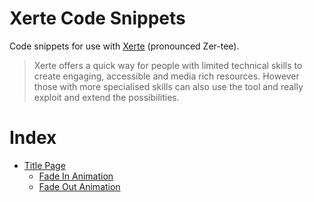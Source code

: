 # Xerte Code Snippets
Code snippets for use with [Xerte](http://www.xerte.org.uk) (pronounced Zer-tee).

> Xerte offers a quick way for people with limited technical skills to create engaging, accessible and media rich resources. However those with more specialised skills can also use the tool and really exploit and extend the possibilities.

# Index
- [Title Page](/Title%20Page)
    - [Fade In Animation](/Title%20Page/FadeInAnimation.md)
    - [Fade Out Animation](/Title%20Page/FadeOutAnimation.md)
